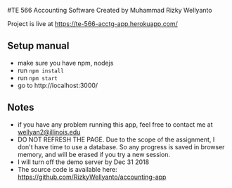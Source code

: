 #TE 566 Accounting Software
Created by Muhammad Rizky Wellyanto 

Project is live at https://te-566-acctg-app.herokuapp.com/

## Setup manual
- make sure you have npm, nodejs
- run `npm install`
- run `npm start`
- go to http://localhost:3000/

## Notes
- if you have any problem running this app, feel free to contact me at wellyan2@illinois.edu
- DO NOT REFRESH THE PAGE. Due to the scope of the assignment, I don't have time to use a database. So any progress is saved in browser memory, and will be erased if you try a new session.
- I will turn off the demo server by Dec 31 2018
- The source code is available here: https://github.com/RizkyWellyanto/accounting-app